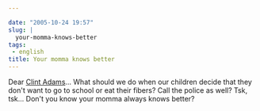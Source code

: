 ```yaml
---

date: "2005-10-24 19:57"
slug: |
  your-momma-knows-better
tags:
 - english
title: Your momma knows better
---
```


Dear [Clint
Adams](http://xana.scru.org/ranticore/toddlerearrings.html)... What
should we do when our children decide that they don't want to go to
school or eat their fibers? Call the police as well? Tsk, tsk... Don't
you know your momma always knows better?
